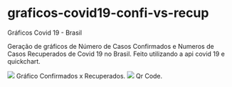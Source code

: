 # graficos-covid19-confi-vs-recup
Gráficos Covid 19 - Brasil

Geração de gráficos de Número de Casos Confirmados e Numeros de Casos Recuperados de Covid 19 no Brasil. 
Feito utilizando a api covid 19 e quickchart.


<img src=https://i.imgur.com/s2lalXo.png>
Gráfico Confirmados x Recuperados.


<img src=![image](https://user-images.githubusercontent.com/82526635/124366745-463ae700-dc28-11eb-9a5c-165da5446710.png)>
Qr Code.
